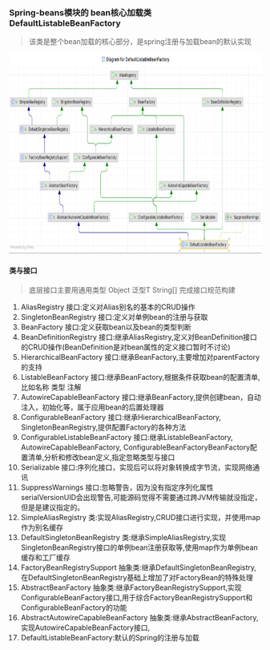 ### Spring-beans模块的 bean核心加载类 DefaultListableBeanFactory
> 该类是整个bean加载的核心部分，是spring注册与加载bean的默认实现

<img src="images/DefaultListableBeanFactory-diagram.png" width="800" height="400">

#### 类与接口 
> 底层接口主要用通用类型 Object  泛型T  String[] 完成接口规范构建
1. AliasRegistry 接口:定义对Alias别名的基本的CRUD操作
2. SingletonBeanRegistry 接口:定义对单例bean的注册与获取
3. BeanFactory 接口:定义获取bean以及bean的类型判断
4. BeanDefinitionRegistry 接口:继承AliasRegistry,定义对BeanDefinition接口的CRUD操作(BeanDefinition是对bean属性的定义接口暂时不讨论)
5. HierarchicalBeanFactory 接口:继承BeanFactory,主要增加对parentFactory的支持
6. ListableBeanFactory 接口:继承BeanFactory,根据条件获取bean的配置清单,比如名称 类型 注解
7. AutowireCapableBeanFactory 接口:继承BeanFactory,提供创建bean，自动注入，初始化等，属于应用bean的后置处理器
8. ConfigurableBeanFactory 接口:继承HierarchicalBeanFactory, SingletonBeanRegistry,提供配置Factory的各种方法
9. ConfigurableListableBeanFactory 接口:继承ListableBeanFactory, AutowireCapableBeanFactory, ConfigurableBeanFactoryBeanFactory配置清单,分析和修改bean定义,指定忽略类型与接口
10. Serializable 接口:序列化接口，实现后可以将对象转换成字节流，实现网络通讯
11. SuppressWarnings 接口:忽略警告，因为没有指定序列化属性serialVersionUID会出现警告,可能源码觉得不需要通过跨JVM传输就没指定，但是是建议指定的。
12. SimpleAliasRegistry 类:实现AliasRegistry,CRUD接口进行实现，并使用map作为别名缓存
13. DefaultSingletonBeanRegistry 类:继承SimpleAliasRegistry,实现SingletonBeanRegistry接口的单例bean注册获取等,使用map作为单例bean缓存和工厂缓存
14. FactoryBeanRegistrySupport 抽象类:继承DefaultSingletonBeanRegistry,在DefaultSingletonBeanRegistry基础上增加了对FactoryBean的特殊处理
15. AbstractBeanFactory 抽象类:继承FactoryBeanRegistrySupport,实现ConfigurableBeanFactory接口,用于综合FactoryBeanRegistrySupport和ConfigurableBeanFactory的功能
16. AbstractAutowireCapableBeanFactory 抽象类:继承AbstractBeanFactory,实现AutowireCapableBeanFactory接口,
17. DefaultListableBeanFactory:默认的Spring的注册与加载

